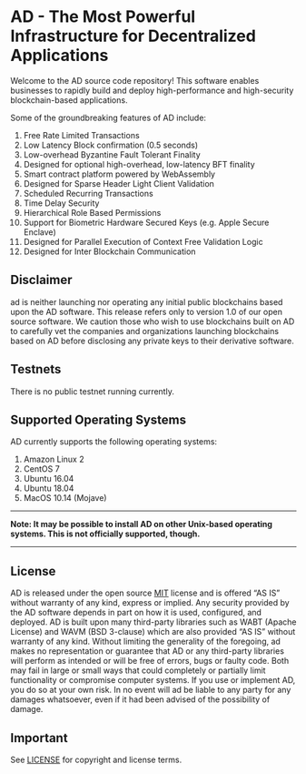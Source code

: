 
# AD - The Most Powerful Infrastructure for Decentralized Applications

Welcome to the AD source code repository! This software enables businesses to rapidly build and deploy high-performance and high-security blockchain-based applications.

Some of the groundbreaking features of AD include:

1. Free Rate Limited Transactions
1. Low Latency Block confirmation (0.5 seconds)
1. Low-overhead Byzantine Fault Tolerant Finality
1. Designed for optional high-overhead, low-latency BFT finality
1. Smart contract platform powered by WebAssembly
1. Designed for Sparse Header Light Client Validation
1. Scheduled Recurring Transactions
1. Time Delay Security
1. Hierarchical Role Based Permissions
1. Support for Biometric Hardware Secured Keys (e.g. Apple Secure Enclave)
1. Designed for Parallel Execution of Context Free Validation Logic
1. Designed for Inter Blockchain Communication

## Disclaimer

ad is neither launching nor operating any initial public blockchains based upon the AD software. This release refers only to version 1.0 of our open source software. We caution those who wish to use blockchains built on AD to carefully vet the companies and organizations launching blockchains based on AD before disclosing any private keys to their derivative software.

## Testnets

There is no public testnet running currently.

## Supported Operating Systems

AD currently supports the following operating systems:

1. Amazon Linux 2
2. CentOS 7
3. Ubuntu 16.04
4. Ubuntu 18.04
5. MacOS 10.14 (Mojave)

---

**Note: It may be possible to install AD on other Unix-based operating systems. This is not officially supported, though.**

---

## License

AD is released under the open source [MIT](./LICENSE) license and is offered “AS IS” without warranty of any kind, express or implied. Any security provided by the AD software depends in part on how it is used, configured, and deployed. AD is built upon many third-party libraries such as WABT (Apache License) and WAVM (BSD 3-clause) which are also provided “AS IS” without warranty of any kind. Without limiting the generality of the foregoing, ad makes no representation or guarantee that AD or any third-party libraries will perform as intended or will be free of errors, bugs or faulty code. Both may fail in large or small ways that could completely or partially limit functionality or compromise computer systems. If you use or implement AD, you do so at your own risk. In no event will ad be liable to any party for any damages whatsoever, even if it had been advised of the possibility of damage.

## Important

See [LICENSE](./LICENSE) for copyright and license terms.